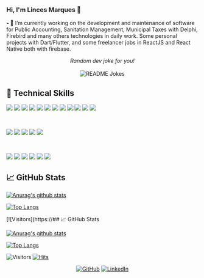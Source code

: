 ### Hi, I'm Linces Marques 👋 

<!--
**linces/linces** is a ✨ _special_ ✨ repository because its `README.md` (this file) appears on your GitHub profile.

Here are some ideas to get you started:

- 🔭 I’m currently working on 

Currently working on the development and maintenance of software for Public Accounting, Sanitation Management, Municipal Taxes

- 🌱 I’m currently learning ...

- 👯 I’m looking to collaborate on ...

- 🤔 I’m looking for help with ...

- 💬 Ask me about ...

- 📫 How to reach me: ...

- 😄 Pronouns: ...

- ⚡ Fun fact: ...
-->



**- 🔭** I’m currently working on the development and maintenance of software for Public Accounting, Sanitation Management, Municipal Taxes with Delphi, Firebird and many others technologies in daily work. Some personal projects with Dart/Flutter, and some freelancer jobs in ReactJS and React Native both with firebase.


<div align="center"> 
<i>Random dev joke for you!</i></br></br>
<img align="center" src="https://readme-jokes.vercel.app/api?bgColor=%23073b4c&textColor=%2306d6a0&aColor=%2306d6a0&borderColor=%2306d6a0" alt="README Jokes">
</div> 



## 💼 Technical Skills

![](https://img.shields.io/badge/Code-Pascal-informational?style=flat&logo=Pascal&color=F7DF1E)
![](https://img.shields.io/badge/Code-React-informational?style=flat&logo=react&color=61DAFB)
![](https://img.shields.io/badge/Code-Redux-informational?style=flat&logo=Redux&color=764ABC)
![](https://img.shields.io/badge/Code-JavaScript-informational?style=flat&logo=JavaScript&color=F7DF1E)
![](https://img.shields.io/badge/Code-HTML5-informational?style=flat&logo=HTML5&color=E34F26)
![](https://img.shields.io/badge/Code-PostgreSQL-informational?style=flat&logo=PostgreSQL&color=336791)
![](https://img.shields.io/badge/Code-SQLite-informational?style=flat&logo=SQLite&color=003B57)
![](https://img.shields.io/badge/Code-Firebase-informational?style=flat&logo=Firebase&color=E34F26)
![](https://img.shields.io/badge/Code-MySQL-informational?style=flat&logo=MySQL&color=336791)
![](https://img.shields.io/badge/Code-Firebird-informational?style=flat&logo=Firebird&color=336791)
![](https://img.shields.io/badge/Code-Dart-informational?style=flat&logo=dart&color=61DAFB)
![](https://img.shields.io/badge/Code-Flutter-informational?style=flat&logo=flutter&color=61DAFB)

</br>

![](https://img.shields.io/badge/Style-Bootstrap-informational?style=flat&logo=Bootstrap&color=7952B3)
![](https://img.shields.io/badge/Style-CSS3-informational?style=flat&logo=CSS3&color=1572B6)
![](https://img.shields.io/badge/Style-styled--components-informational?style=flat&logo=styled-components&color=DB7093)
![](https://img.shields.io/badge/Style-TailWind-informational?style=flat&logo=TailWind&color=1572B6)
![](https://img.shields.io/badge/Style-Materialize-informational?style=flat&logo=Materialize&color=7952B3)


</br>

![](https://img.shields.io/badge/Tools-Figma-informational?style=flat&logo=Figma&color=F24E1E)
![](https://img.shields.io/badge/Tools-NPM-informational?style=flat&logo=NPM&color=CB3837)
![](https://img.shields.io/badge/Tools-Heroku-informational?style=flat&logo=Heroku&color=430098)
![](https://img.shields.io/badge/Tools-Netlify-informational?style=flat&logo=netlify&color=00C7B7)
![](https://img.shields.io/badge/Tools-Git-informational?style=flat&logo=Git&color=F05032)
![](https://img.shields.io/badge/Tools-GitHub-informational?style=flat&logo=GitHub&color=181717)


## 📈 GitHub Stats 

[![Anurag's github stats](https://github-readme-stats.vercel.app/api?username=linces)](https://github.com/linces)

[![Top Langs](https://github-readme-stats.vercel.app/api/top-langs/?username=linces&layout=compact)](https://github.com/linces)

[![Visitors](https://## 📈 GitHub Stats 

[![Anurag's github stats](https://github-readme-stats.vercel.app/api?username=linces)](https://github.com/linces)

[![Top Langs](https://github-readme-stats.vercel.app/api/top-langs/?username=linces&layout=compact)](https://github.com/linces)


![Visitors](https://visitor-badge.glitch.me/badge?page_id=linces.visitor-badge)  [![Hits](https://hits.seeyoufarm.com/api/count/incr/badge.svg?url=https%3A%2F%2Fgithub.com%2Fgjbae1212%2Fhit-counter)](https://hits.seeyoufarm.com) 	


<!--### 🤝 Connect with me:-->

<p align="center">
	<a href="https://github.com/linces"><img src="https://user-images.githubusercontent.com/58532023/171219272-a68dd897-a9c7-4826-b7e6-10ef84e6a0a8.png" alt="GitHub"/></a>
	<a href="https://www.linkedin.com/in/lincesmarques/"><img src="https://user-images.githubusercontent.com/58532023/171219303-8839f911-21bf-453f-b517-9dd6ef9a873c.png" alt="LinkedIn"/></a>
